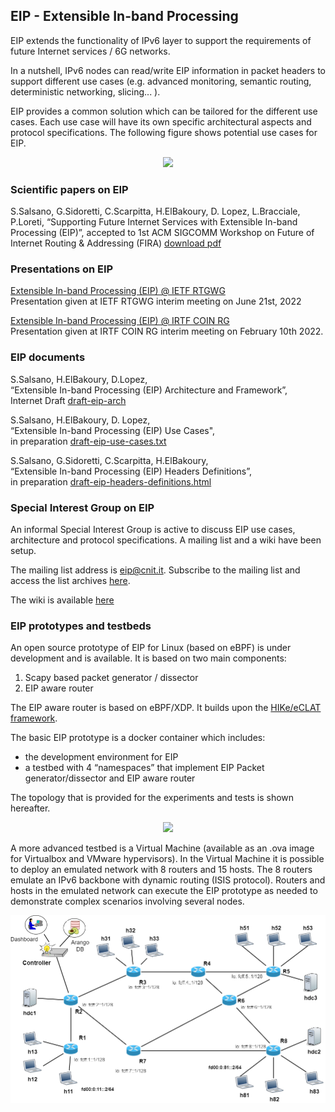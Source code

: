 ## EIP - Extensible In-band Processing

EIP extends the functionality of IPv6 layer to support the requirements of future Internet services / 6G networks.

In a nutshell, IPv6 nodes can read/write EIP information in packet headers to support different use cases (e.g. advanced monitoring, semantic routing, deterministic networking, slicing... ).

EIP provides a common solution which can be tailored for the different use cases. Each use case will have its own specific architectural aspects and protocol specifications. The following figure shows potential use cases for EIP.

<!---
![EIP use cases](<https://docs.google.com/drawings/d/e/2PACX-1vSltSccUQoU0ttVh_yf-werFMzx65vlne-uAJlZpjDent1-g9Yr9qoOCYB0EkhzJ3ZFi2ANvw6_m7P4/pub?w=642
&h=447>)
![EIP use cases](<https://docs.google.com/drawings/d/e/2PACX-1vSltSccUQoU0ttVh_yf-werFMzx65vlne-uAJlZpjDent1-g9Yr9qoOCYB0EkhzJ3ZFi2ANvw6_m7P4/pub?w=449&h=313>)

<center><img src="https://docs.google.com/drawings/d/e/2PACX-1vSltSccUQoU0ttVh_yf-werFMzx65vlne-uAJlZpjDent1-g9Yr9qoOCYB0EkhzJ3ZFi2ANvw6_m7P4/pub?w=395&amp;h=262"></center>

https://docs.google.com/drawings/d/1ctZaFKg3NlQ3J1ux1yz0nQMAYlKPj_ZzqL-1X3w97SA/edit

REVISED VERSION:
https://docs.google.com/drawings/d/1eJshyo31ii9Qk8Ic8NMQ1ZlNrErw3Y3Z_7Dc4dRsb98/edit

--->

<center><img src="https://docs.google.com/drawings/d/e/2PACX-1vRzyk0pEHVKmhhyfn6C396nUHrKkmnv4ZFWBaRq2QLJWpyiZ4p-GTBmn76rKHIxlC0nrUiiXDeYaiLn/pub?w=395&amp;h=262"></center>

### Scientific papers on EIP

S.Salsano, G.Sidoretti, C.Scarpitta, H.ElBakoury, D. Lopez, L.Bracciale, P.Loreti,
“Supporting Future Internet Services with Extensible In-band Processing (EIP)”,
accepted to 1st ACM SIGCOMM Workshop on Future of Internet Routing & Addressing (FIRA) [download pdf](https://tinyurl.com/eip-paper )

### Presentations on EIP

[Extensible In-band Processing (EIP) @ IETF RTGWG](https://tinyurl.com/eip-interim-rtgwg-2022-06)\
Presentation given at IETF RTGWG interim meeting on June 21st, 2022

[Extensible In-band Processing (EIP) @ IRTF COIN RG](https://tinyurl.com/eip4coinrg)\
Presentation given at IRTF COIN RG interim meeting on February 10th 2022.

### EIP documents 

S.Salsano, H.ElBakoury, D.Lopez,\
“Extensible In-band Processing (EIP) Architecture and Framework”,\
Internet Draft [draft-eip-arch](https://datatracker.ietf.org/doc/draft-eip-arch/)

S.Salsano, H.ElBakoury, D. Lopez,\
“Extensible In-band Processing (EIP) Use Cases",\
in preparation [draft-eip-use-cases.txt](https://eip-home.github.io/use-cases/draft-eip-use-cases.txt)

S.Salsano, G.Sidoretti, C.Scarpitta, H.ElBakoury,\
“Extensible In-band Processing (EIP) Headers Definitions”,\
in preparation [draft-eip-headers-definitions.html](https://eip-home.github.io/eip-headers/draft-eip-headers-definitions.html)


### Special Interest Group on EIP

An informal Special Interest Group is active to discuss EIP use cases, architecture and protocol specifications. A mailing list and a wiki have been setup.

The mailing list address is [eip@cnit.it](mailto:eip@cnit.it). Subscribe to the mailing list and access the list archives [here](http://postino.cnit.it/cgi-bin/mailman/listinfo/eip).

The wiki is available [here](https://github.com/eip-home/eip/wiki)


### EIP prototypes and testbeds

An open source prototype of EIP for Linux (based on eBPF) is under development and is available.
It is based on two main components:

1. Scapy based packet generator / dissector
1. EIP aware router

The EIP aware router is based on eBPF/XDP. It builds upon the [HIKe/eCLAT framework](https://hike-eclat.readthedocs.io/).

The basic EIP prototype is a docker container which includes:
- the development environment for EIP 
- a testbed with 4 “namespaces” that implement EIP Packet generator/dissector and EIP aware router

The topology that is provided for the experiments and tests is shown hereafter.

<!--- img source :
      https://docs.google.com/drawings/d/10RUFpz28TDxJ-PgvMalNpm3tdtjR0NooK93X4GYNeI8 
      export the slide as .png, and upload in docs/images with the same name --->
<!---
![basic-EIP-testbed.png](<./images/basic-EIP-testbed.png>)

<center><img src="https://docs.google.com/drawings/d/e/2PACX-1vRfqnSlb0n8yimc4XHUEBHkQoZykFunajJeiAZoSuArt0wDYQUeA6HelRWCCsDA9fgU-fXmJouu7kr6/pub?w=776&h=330" width="610"></center> 

---> 

<center><img src="https://docs.google.com/drawings/d/e/2PACX-1vSRh_kXeinLz-iBbCwUXJ6_B3vTdywlMUmLE6fdv3mgmY4lfZG5ImUclpR6fHVyTeWk6RrNqyWiZUPZ/pub?w=862&h=167" width="610"></center> 




A more advanced testbed is a Virtual Machine (available as an .ova image for Virtualbox and VMware hypervisors). In the Virtual Machine it is possible to deploy an emulated network with 8 routers and 15 hosts. The 8 routers emulate an IPv6 backbone with dynamic routing (ISIS protocol). Routers and hosts in the emulated network can execute the EIP prototype as needed to demonstrate complex scenarios involving several nodes.

<!--- img source :
      https://www.draw.io/?page-id=J9w6RV8opG_2WJOp4QM1&scale=auto#G1BnzbsuEpvA3uBNfi-l9xWqG1N0aWO_Nh
      export the slide as .png, and upload in docs/images with the same name --->
<center><img src="./images/hpsr2020-tutorial-with-control-plane.png" width="610"></center>


